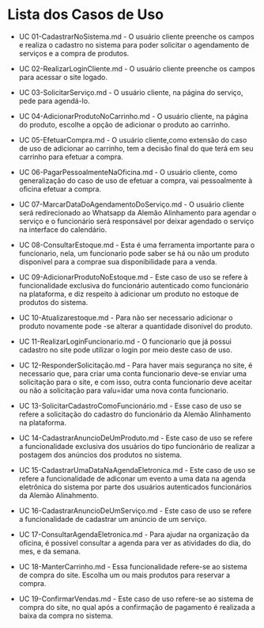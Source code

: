 # Lista dos Casos de Uso

* UC 01-CadastrarNoSistema.md - O usuário cliente preenche os campos e realiza o cadastro no sistema para poder solicitar o agendamento de serviços e a compra de produtos.

* UC 02-RealizarLoginCliente.md - O usuário cliente preenche os campos para acessar o site logado.
 
* UC 03-SolicitarServiço.md - O usuário cliente, na página do serviço, pede para agendá-lo.

* UC 04-AdicionarProdutoNoCarrinho.md - O usuário cliente, na página do produto, escolhe a opção de adicionar o produto ao carrinho.
 
* UC 05-EfetuarCompra.md - O usuário cliente,como extensão do caso de uso de adicionar ao carrinho, tem a decisão final do que terá em seu carrinho para efetuar a compra.
 
* UC 06-PagarPessoalmenteNaOficina.md - O usuário cliente, como generalização do caso de uso de efetuar a compra, vai pessoalmente à oficina efetuar a compra.

* UC 07-MarcarDataDoAgendamentoDoServiço.md - O usuário cliente será redirecionado ao Whatsapp da Alemão Alinhamento para agendar o serviço e o funcionário será responsável por deixar agendado o serviço na interface do calendário.

* UC 08-ConsultarEstoque.md - Esta é uma ferramenta importante para o funcionario, nela, um funcionario pode saber se há ou não um produto disponivel para a comprae sua disponibilidade para a venda.

* UC 09-AdicionarProdutoNoEstoque.md - Este caso de uso se refere à funcionalidade exclusiva do funcionário autenticado como funcionário na plataforma, e diz respeito à adicionar um produto no estoque de produtos do sistema.

* UC 10-Atualizarestoque.md - Para não ser necessario adicionar o produto novamente pode -se alterar a quantidade disonivel do produto.

* UC 11-RealizarLoginFuncionario.md - O funcionario que já possui cadastro no site pode utilizar o login por meio deste caso de uso.

* UC 12-ResponderSolicitação.md - Para haver mais segurança no site, é necessario que, para criar uma conta funcionario deve-se enviar uma solicitação para o site, e com isso, outra conta funcionario deve aceitar ou não a solicitação para valu=idar uma nova conta funcionario.

* UC 13-SolicitarCadastroComoFuncionário.md - Esse caso de uso se refere a solicitação do cadastro do funcionário da Alemão Alinhamento na plataforma.

* UC 14-CadastrarAnuncioDeUmProduto.md - Este caso de uso se refere a funcionalidade exclusiva dos usuários do tipo funcionário de realizar a postagem dos anúncios dos produtos no sistema.

* UC 15-CadastrarUmaDataNaAgendaEletronica.md - Este caso de uso se refere a funcionalidade de adiconar um evento a uma data na agenda eletrônica do sistema por parte dos usuários autenticados funcionários da Alemão Alinahmento.

* UC 16-CadastrarAnuncioDeUmServiço.md - Este caso de uso se refere a funcionalidade de cadastrar um anúncio de um serviço.

* UC 17-ConsultarAgendaEletronica.md - Para ajudar na organização da oficina, é possivel consultar a agenda para ver as atividades do dia, do mes, e da semana.

* UC 18-ManterCarrinho.md - Essa funcionalidade refere-se ao sistema de compra do site. Escolha um ou mais produtos para reservar a compra.

* UC 19-ConfirmarVendas.md - Este caso de uso refere-se ao sistema de compra do site, no qual após a confirmação de pagamento é realizada a baixa da compra no sistema.


